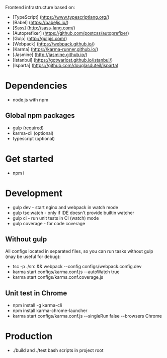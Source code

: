 Frontend infrastructure based on:
* [TypeScript] (https://www.typescriptlang.org/)
* [Babel] (https://babeljs.io/)
* [Sass] (http://sass-lang.com/)
* [Autoprefixer] (https://github.com/postcss/autoprefixer)
* [Gulp] (http://gulpjs.com/)
* [Webpack] (https://webpack.github.io/)
* [Karma] (https://karma-runner.github.io/)
* [Jasmine] (http://jasmine.github.io/)
* [Istanbul] (https://gotwarlost.github.io/istanbul/)
* [Isparta] (https://github.com/douglasduteil/isparta)

Dependencies
============
* node.js with npm

Global npm packages
-------------------
* gulp (required)
* karma-cli (optional)
* typescript (optional)

Get started
===========
* npm i

Development
===========
* gulp dev - start nginx and webpack in watch mode
* gulp tsc:watch - only if IDE doesn't provide builtin watcher
* gulp ci - run unit tests in CI (watch) mode
* gulp coverage - for code coverage

Without gulp
------------
All configs located in separated files, so you can run tasks without gulp (may be useful for debug):

* tsc -p ./src && webpack --config configs/webpack.config.dev
* karma start configs/karma.conf.js --autoWatch true
* karma start configs/karms.conf.coverage.js

Unit test in Chrome
-------------------
* npm install -g karma-cli
* npm install karma-chrome-launcher
* karma start configs/karma.conf.js --singleRun false --browsers Chrome

Production
==========
* ./build and ./test bash scripts in project root
